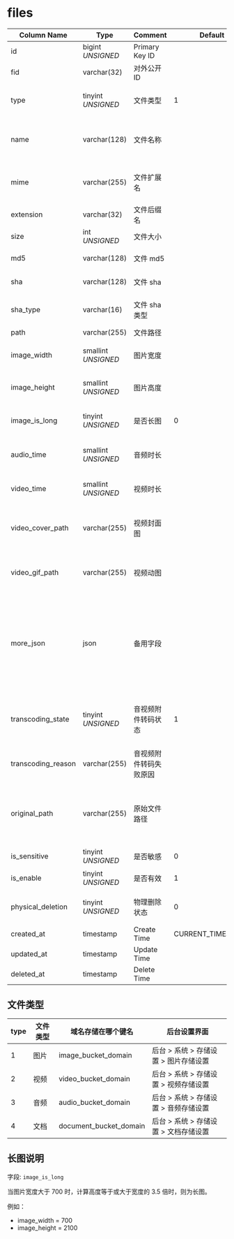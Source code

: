# files

| Column Name | Type | Comment | Default | Null | Remark |
| --- | --- | --- | --- | --- | --- |
| id | bigint *UNSIGNED* | Primary Key ID |  | NO | Auto Increment |
| fid | varchar(32) | 对外公开 ID |  | NO | **Unique** |
| type | tinyint *UNSIGNED* | 文件类型 | 1 | NO | 1.图片 / 2.视频 / 3.音频 / 4.文档 |
| name | varchar(128) | 文件名称 |  | NO | 完整原始名称，上传时的文件名，包含后缀名 |
| mime | varchar(255) | 文件扩展名 |  | YES | 比如：image/jpeg 或 video/mp4 |
| extension | varchar(32) | 文件后缀名 |  | NO | 比如：jpg 或 jpeg |
| size | int *UNSIGNED* | 文件大小 |  | NO | 单位 Byte |
| md5 | varchar(128) | 文件 md5 |  | YES | 文件 md5 编码 |
| sha | varchar(128) | 文件 sha |  | YES | 文件 sha 编码 |
| sha_type | varchar(16) | 文件 sha 类型 |  | YES | 比如 SHA1 或 SHA-256 |
| path | varchar(255) | 文件路径 |  | NO | **相对路径** |
| image_width | smallint *UNSIGNED* | 图片宽度 |  | YES | 图片文件专用：像素 px |
| image_height | smallint *UNSIGNED* | 图片高度 |  | YES | 图片文件专用：像素 px |
| image_is_long | tinyint *UNSIGNED* | 是否长图 | 0 | NO | 图片文件专用<br>0.否 / 1.是 |
| audio_time | smallint *UNSIGNED* | 音频时长 |  | YES | 单位：秒，音频文件专用 |
| video_time | smallint *UNSIGNED* | 视频时长 |  | YES | 单位：秒，视频文件专用 |
| video_cover_path | varchar(255) | 视频封面图 |  | YES | 转码截图完成后存入，视频文件专用 |
| video_gif_path | varchar(255) | 视频动图 |  | YES | 转码动图完成后存入，视频文件专用 |
| more_json | json | 备用字段 |  | YES | 比如某种客户端或编辑器，可以发表像小红书那样图片带标签的内容，这样这里存储的是标签信息 |
| transcoding_state | tinyint *UNSIGNED* | 音视频附件转码状态 | 1 | YES | 转码状态：1.待转码 2.转码中 3.转码完成 4.转码失败 |
| transcoding_reason | varchar(255) | 音视频附件转码失败原因 |  | YES | 转码失败原因 |
| original_path | varchar(255) | 原始文件路径 |  | YES | **相对路径**<br>如果文件涉及转码，转码前的文件存储路径<br>没有则留空 |
| is_sensitive | tinyint *UNSIGNED* | 是否敏感 | 0 | NO | 0.否 / 1.是 |
| is_enable | tinyint *UNSIGNED* | 是否有效 | 1 | NO | 0.无效 / 1.有效 |
| physical_deletion | tinyint *UNSIGNED* | 物理删除状态 | 0 | NO | 0.否 / 1.是（已物理删除文件） |
| created_at | timestamp | Create Time | CURRENT_TIMESTAMP | NO |  |
| updated_at | timestamp | Update Time |  | YES |  |
| deleted_at | timestamp | Delete Time |  | YES |  |

## 文件类型

| type | 文件类型 | 域名存储在哪个键名 | 后台设置界面 |
| --- | --- | --- | --- |
| 1 | 图片 | image_bucket_domain | 后台 > 系统 > 存储设置 > 图片存储设置 |
| 2 | 视频 | video_bucket_domain | 后台 > 系统 > 存储设置 > 视频存储设置 |
| 3 | 音频 | audio_bucket_domain | 后台 > 系统 > 存储设置 > 音频存储设置 |
| 4 | 文档 | document_bucket_domain | 后台 > 系统 > 存储设置 > 文档存储设置 |

## 长图说明

字段: `image_is_long`

当图片宽度大于 700 时，计算高度等于或大于宽度的 3.5 倍时，则为长图。

例如：
- image_width = 700
- image_height = 2100
